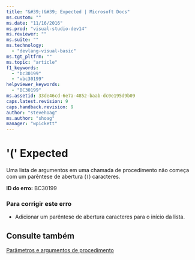 ```yaml
---
title: "&#39;(&#39; Expected | Microsoft Docs"
ms.custom: ""
ms.date: "11/16/2016"
ms.prod: "visual-studio-dev14"
ms.reviewer: ""
ms.suite: ""
ms.technology: 
  - "devlang-visual-basic"
ms.tgt_pltfrm: ""
ms.topic: "article"
f1_keywords: 
  - "bc30199"
  - "vbc30199"
helpviewer_keywords: 
  - "BC30199"
ms.assetid: 33de46cd-6e7a-4852-baab-dc0e195d9b09
caps.latest.revision: 9
caps.handback.revision: 9
author: "stevehoag"
ms.author: "shoag"
manager: "wpickett"
---
```

# &#39;(&#39; Expected
Uma lista de argumentos em uma chamada de procedimento não começa com um parêntese de abertura \(`(`\) caracteres.  
  
 **ID do erro:** BC30199  
  
### Para corrigir este erro  
  
-   Adicionar um parêntese de abertura caracteres para o início da lista.  
  
## Consulte também  
 [Parâmetros e argumentos de procedimento](../../visual-basic/programming-guide/language-features/procedures/procedure-parameters-and-arguments.md)